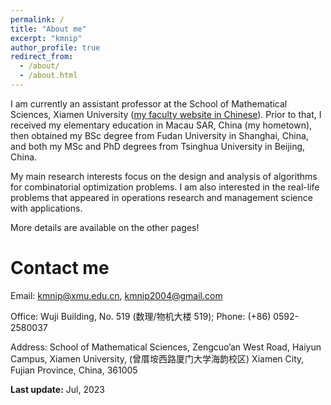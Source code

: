 ```yaml
---
permalink: /
title: "About me"
excerpt: "kmnip"
author_profile: true
redirect_from: 
  - /about/
  - /about.html
---
```


I am currently an assistant professor at the School of Mathematical Sciences, Xiamen University ([my faculty website in Chinese](https://math.xmu.edu.cn/info/1083/6957.htm)). Prior to that, I received my elementary education in Macau SAR, China (my hometown), then obtained my BSc degree from Fudan University in Shanghai, China, and both my MSc and PhD degrees from Tsinghua University in Beijing, China.
<!--<img src="map.png" width=30% height=30%>-->
<!--![](map.png)-->

​My main research interests focus on the design and analysis of algorithms for combinatorial optimization problems. I am also interested in the real-life problems that appeared in operations research and management science with applications. 

More details are available on the other pages!

Contact me
======
Email: [kmnip@xmu.edu.cn](mailto:kmnip@xmu.edu.cn), [kmnip2004@gmail.com](mailto:kmnip2004@gmail)

Office: Wuji Building, No. 519 (数理/物机大楼 519); Phone: (+86) 0592-2580037

Address: School of Mathematical Sciences, Zengcuo’an West Road, Haiyun Campus, Xiamen University, (曾厝垵西路厦门大学海韵校区)
Xiamen City, Fujian Province, China, 361005

**Last update:** Jul, 2023
